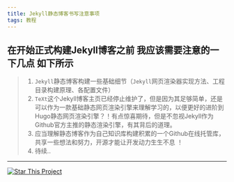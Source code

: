 ```yaml
---
title: Jekyll静态博客书写注意事项
tags: 教程
---
```


## 在开始正式构建Jekyll博客之前 我应该需要注意的一下几点 如下所示
> 1. `Jekyll`静态博客构建一些基础细节（`Jekyll`网页渲染器实现方法、工程目录构建原理、各配置文件）  
> 2. `TeXt`这个Jekyll博客主页已经停止维护了，但是因为其足够简单，还是可以作为一款基础静态网页渲染引擎来理解学习的，以便更好的进阶到Hugo静态网页渲染引擎？！有点惊喜期待，但是不忽视Jekyll作为Github官方主推的静态渲染引擎，有其背后的道理。 
> 3. 应当理解静态博客作为自己知识库构建积累的一个Github在线托管库，共享一些想法和努力，开源才能让开发动力生生不息 ！
> 4. 待续..
> 
>
> 





<!--more-->

---

[![Star This Project](https://img.shields.io/github/stars/kitian616/jekyll-TeXt-theme.svg?label=Stars&style=social)](https://github.com/kitian616/jekyll-TeXt-theme/)
